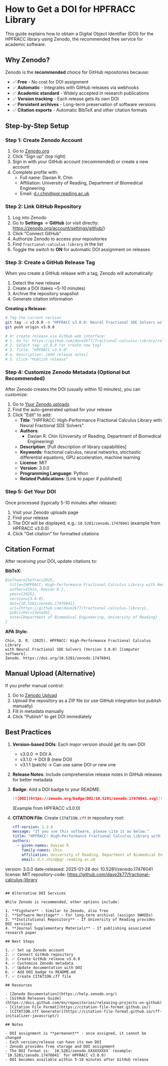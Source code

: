 # How to Get a DOI for HPFRACC Library

This guide explains how to obtain a Digital Object Identifier (DOI) for the HPFRACC library using Zenodo, the recommended free service for academic software.

## Why Zenodo?

Zenodo is the **recommended** choice for GitHub repositories because:

- ✅ **Free** - No cost for DOI assignment
- ✅ **Automatic** - Integrates with GitHub releases via webhooks
- ✅ **Academic standard** - Widely accepted in research publications
- ✅ **Version tracking** - Each release gets its own DOI
- ✅ **Persistent archives** - Long-term preservation of software versions
- ✅ **Citation exports** - Automatic BibTeX and other citation formats

## Step-by-Step Setup

### Step 1: Create Zenodo Account

1. Go to [Zenodo.org](https://zenodo.org/)
2. Click "Sign up" (top right)
3. Sign in with your GitHub account (recommended) or create a new account
4. Complete profile with:
   - Full name: Davian R. Chin
   - Affiliation: University of Reading, Department of Biomedical Engineering
   - Email: d.r.chin@pgr.reading.ac.uk

### Step 2: Link GitHub Repository

1. Log into Zenodo
2. Go to **Settings** → **GitHub** (or visit directly: https://zenodo.org/account/settings/github/)
3. Click "Connect GitHub"
4. Authorize Zenodo to access your repositories
5. Find `fractional-calculus-library` in the list
6. Toggle the switch to **ON** for automatic DOI assignment on releases

### Step 3: Create a GitHub Release Tag

When you create a GitHub release with a tag, Zenodo will automatically:

1. Detect the new release
2. Create a DOI (takes ~5-10 minutes)
3. Archive the repository snapshot
4. Generate citation information

**Creating a Release:**

```bash
# Tag the current version
git tag -a v3.0.0 -m "HPFRACC v3.0.0: Neural Fractional SDE Solvers with Intelligent Backend Selection"
git push origin v3.0.0

# Or create release via GitHub web interface:
# 1. Go to: https://github.com/dave2k77/fractional-calculus-library/releases/new
# 2. Select tag: v3.0.0 (or create new tag)
# 3. Title: "HPFRACC v3.0.0"
# 4. Description: [Add release notes]
# 5. Click "Publish release"
```

### Step 4: Customize Zenodo Metadata (Optional but Recommended)

After Zenodo creates the DOI (usually within 10 minutes), you can customize:

1. Go to [Your Zenodo uploads](https://zenodo.org/deposit)
2. Find the auto-generated upload for your release
3. Click "Edit" to add:
   - **Title**: "HPFRACC: High-Performance Fractional Calculus Library with Neural Fractional SDE Solvers"
   - **Authors**: 
     - Davian R. Chin (University of Reading, Department of Biomedical Engineering)
   - **Description**: [Full description of library capabilities]
   - **Keywords**: fractional calculus, neural networks, stochastic differential equations, GPU acceleration, machine learning
   - **License**: MIT
   - **Version**: 3.0.0
   - **Programming Language**: Python
   - **Related Publications**: [Link to paper if published]

### Step 5: Get Your DOI

Once processed (typically 5-10 minutes after release):

1. Visit your Zenodo uploads page
2. Find your release
3. The DOI will be displayed, e.g.: `10.5281/zenodo.17476041` (example from HPFRACC v3.0.0)
4. Click "Get citation" for formatted citations

## Citation Format

After receiving your DOI, update citations to:

**BibTeX:**
```bibtex
@software{hpfracc2025,
  title={HPFRACC: High-Performance Fractional Calculus Library with Neural Fractional SDE Solvers},
  author={Chin, Davian R.},
  year={2025},
  version={3.0.0},
  doi={10.5281/zenodo.17476041},
  url={https://github.com/dave2k77/fractional-calculus-library},
  publisher={Zenodo},
  note={Department of Biomedical Engineering, University of Reading}
}
```

**APA Style:**
```
Chin, D. R. (2025). HPFRACC: High-Performance Fractional Calculus Library 
with Neural Fractional SDE Solvers (Version 3.0.0) [Computer software]. 
Zenodo. https://doi.org/10.5281/zenodo.17476041
```

## Manual Upload (Alternative)

If you prefer manual control:

1. Go to [Zenodo Upload](https://zenodo.org/deposit/new)
2. Upload the repository as a ZIP file (or use GitHub integration but publish manually)
3. Fill in metadata manually
4. Click "Publish" to get DOI immediately

## Best Practices

1. **Version-based DOIs**: Each major version should get its own DOI
   - v3.0.0 → DOI A
   - v3.1.0 → DOI B (new DOI)
   - v3.1.1 (patch) → Can use same DOI or new one

2. **Release Notes**: Include comprehensive release notes in GitHub releases for better metadata

3. **Badge**: Add a DOI badge to your README:
   ```markdown
   [![DOI](https://zenodo.org/badge/DOI/10.5281/zenodo.17476041.svg)](https://doi.org/10.5281/zenodo.17476041)
   ```
   (Example from HPFRACC v3.0.0)

4. **CITATION File**: Create `CITATION.cff` in repository root:
   ```yaml
   cff-version: 1.2.0
   message: "If you use this software, please cite it as below."
   title: "HPFRACC: High-Performance Fractional Calculus Library with Neural Fractional SDE Solvers"
   authors:
     - given-names: Davian R.
       family-names: Chin
       affiliation: University of Reading, Department of Biomedical Engineering
       email: d.r.chin@pgr.reading.ac.uk
version: 3.0.0
date-released: 2025-01-28
doi: 10.5281/zenodo.17476041
   license: MIT
   repository-code: https://github.com/dave2k77/fractional-calculus-library
   ```

## Alternative DOI Services

While Zenodo is recommended, other options include:

1. **Figshare** - Similar to Zenodo, also free
2. **Software Heritage** - For long-term archival (assigns SWHIDs)
3. **Institutional Repository** - If University of Reading provides DOI services
4. **Journal Supplementary Materials** - If publishing associated research paper

## Next Steps

1. ✅ Set up Zenodo account
2. ✅ Connect GitHub repository
3. ✅ Create GitHub release v3.0.0
4. ✅ Customize Zenodo metadata
5. ✅ Update documentation with DOI
6. ✅ Add DOI badge to README.md
7. ✅ Create CITATION.cff file

## Resources

- [Zenodo Documentation](https://help.zenodo.org/)
- [GitHub Releases Guide](https://docs.github.com/en/repositories/releasing-projects-on-github)
- [Citation File Format](https://citation-file-format.github.io/)
- [CITATION.cff Generator](https://citation-file-format.github.io/cff-initializer-javascript/)

## Notes

- DOI assignment is **permanent** - once assigned, it cannot be changed
- Each version/release can have its own DOI
- Zenodo provides free storage and DOI assignment
- The DOI format is: `10.5281/zenodo.XXXXXXXXX` (example: `10.5281/zenodo.17476041` for HPFRACC v3.0.0)
- DOI becomes available within 5-10 minutes after GitHub release

